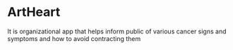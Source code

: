 # ArtHeart
It is organizational app that helps inform public of various cancer signs and symptoms and how to avoid contracting them
